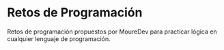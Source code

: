 # Retos de Programación
Retos de programación propuestos por MoureDev para practicar lógica en cualquier lenguaje de programación.
